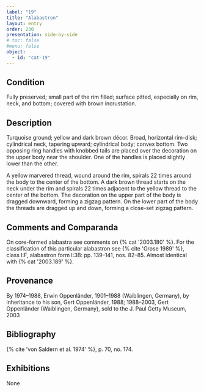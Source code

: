 ```yaml
---
label: "19"
title: "Alabastron"
layout: entry
order: 230
presentation: side-by-side
# toc: false
#menu: false 
object:
  - id: "cat-19"
---
```


## Condition

Fully preserved; small part of the rim filled; surface pitted, especially on rim, neck, and bottom; covered with brown incrustation.

## Description

Turquoise ground; yellow and dark brown décor. Broad, horizontal rim-disk; cylindrical neck, tapering upward; cylindrical body; convex bottom. Two opposing ring handles with knobbed tails are placed over the decoration on the upper body near the shoulder. One of the handles is placed slightly lower than the other.

A yellow marvered thread, wound around the rim, spirals 22 times around the body to the center of the bottom. A dark brown thread starts on the neck under the rim and spirals 22 times adjacent to the yellow thread to the center of the bottom. The decoration on the upper part of the body is dragged downward, forming a zigzag pattern. On the lower part of the body the threads are dragged up and down, forming a close-set zigzag pattern.

## Comments and Comparanda

On core-formed alabastra see comments on {% cat '2003.180' %}. For the classification of this particular alabastron see {% cite 'Grose 1989' %}, class I:F, alabastron form I:3B: pp. 139–141, nos. 82–85. Almost identical with {% cat '2003.189' %}.

## Provenance

By 1974–1988, Erwin Oppenländer, 1901–1988 (Waiblingen, Germany), by inheritance to his son, Gert Oppenländer, 1988; 1988–2003, Gert Oppenländer (Waiblingen, Germany), sold to the J. Paul Getty Museum, 2003

## Bibliography

{% cite 'von Saldern et al. 1974' %}, p. 70, no. 174.

## Exhibitions

None